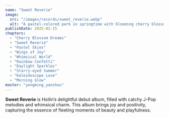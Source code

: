 ```yaml
---
name: "Sweet Reverie"
image:
  src: "/images/records/sweet_reverie.webp"
  alt: "A pastel-colored park in springtime with blooming cherry blossoms, soft pink skies, and a vintage-style swing, evoking a playful and dreamy J-Pop mood."
publishDate: 2025-02-15
chapters:
  - "Cherry Blossom Dreams"
  - "Sweet Reverie"
  - "Pastel Skies"
  - "Wings of Joy"
  - "Whimsical World"
  - "Rainbow Confetti"
  - "Daylight Sparkles"
  - "Starry-eyed Summer"
  - "Kaleidoscope Love"
  - "Morning Glow"
master: "yongming_yanshou"
---
```


**Sweet Reverie** is Hoilin’s delightful debut album, filled with catchy J-Pop melodies and whimsical charm. This album brings joy and positivity, capturing the essence of fleeting moments of beauty and playfulness.
